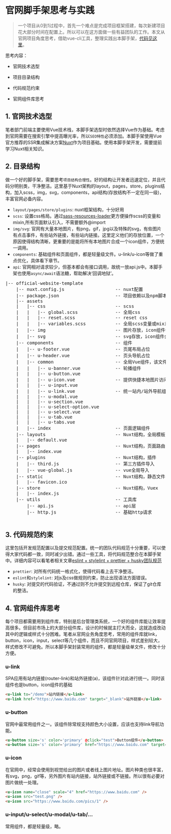 # 官网脚手架思考与实践

>一个项目从0到1过程中，首先一个难点是完成项目框架搭建，每次新建项目花大部分时间在配置上。所以可以在这方面做一些有益团队的工作。本文从官网项目角度思考，借助vue-cli工具，整理实践出本脚手架，[代码见这里](https://github.com/lq782655835/official-website-template)。

思考内容：

- 官网技术选型

- 项目目录结构

- 代码规范约束

- 官网组件库思考

## 1. 官网技术选型

笔者部门前端主要使用Vue技术栈，本脚手架选型时依然选择Vue作为基础。考虑到官网需要在搜索引擎中提高曝光率，所以`SEO特性`必须添加。本脚手架使用Vue官方推荐的SSR集成解决方案[Nuxt](https://nuxtjs.org/)作为项目基础。使用本脚手架开发，需要提前学习Nuxt相关知识。

## 2. 目录结构

做一个好的脚手架，需要思考`项目结构合理性`。好的结构让开发者迅速定位，并且代码分明别类，干净整洁。这里基于Nuxt架构的layout，pages，store，plugins结构，加入scss，img，svg，components，api结构(存放结构不一定在同一级)，丰富官网必备内容。

- `layout/pages/store/plugins`: nuxt框架结构，十分好用
- `scss`: 设置css格局。通过[sass-resources-loader](https://github.com/shakacode/sass-resources-loader)更方便操作scss的变量和mixin,所有页面默认引入，不需要额外@import
- `img/svg`: 官网有大量本地图片，有png，gif，jpg以及特殊的svg，有些图片有点击事件，有些站外链接，有些站内链接。这里定义他们的存放位置，一个原因使得结构清晰，更重要的是能将所有本地图片合成一个icon组件，方便统一调用。
- `components`: 基础组件和页面组件，都是轻量级文件。u-link/u-icon等做了重点优化，具体看下章节。
- `api`: 官网相对请求较少，但基本都会有接口调用，故统一放api.js中。本脚手架也使用`async/await`语法糖，帮助解决‘回调地狱’。

<pre>
|-- official-website-template
    |-- nuxt.config.js                   -- nuxt配置
    |-- package.json                     -- 项目依赖以及npm脚本
    |-- assets
    |   |-- css                          -- scss
    |   |   |-- global.scss              -- 全局css
    |   |   |-- reset.scss               -- reset css
    |   |   |-- variables.scss           -- 全局scss变量或mixin
    |   |-- img                          -- 图片存放，icon组件会默认找到该文件夹
    |   |-- svg                          -- svg存放，icon组件会默认找到该文件夹
    |-- components                       -- 组件
    |   |-- u-footer.vue                 -- 页尾布局占位
    |   |-- u-header.vue                 -- 页头导航占位
    |   |-- common                       -- 全局Vue组件，该文件夹下的组件自动导入，文件名为组件名
    |   |   |-- u-banner.vue             -- 轮播组件
    |   |   |-- u-button.vue
    |   |   |-- u-icon.vue               -- 提供快捷本地图片访问
    |   |   |-- u-input.vue
    |   |   |-- u-link.vue               -- 统一站内/站外导航组件
    |   |   |-- u-modal.vue
    |   |   |-- u-section.vue
    |   |   |-- u-select-option.vue
    |   |   |-- u-select.vue
    |   |   |-- u-tab.vue
    |   |   |-- u-tabs.vue
    |   |-- index                        -- 页面逻辑组件
    |-- layouts                          -- Nuxt结构，全局模板
    |   |-- default.vue
    |-- pages                            -- Nuxt结构，页面路由route
    |   |-- index.vue
    |-- plugins                          -- Nuxt结构，插件
    |   |-- third.js                     -- 第三方插件导入
    |   |-- vue-global.js                -- vue全局导入
    |-- static                           -- Nuxt结构，静态文件
    |   |-- favicon.ico
    |-- store                            -- Nuxt结构，Vuex
    |   |-- index.js
    |-- utils                            -- 工具库
        |-- api.js                       -- api层
        |-- http.js                      -- 基础http请求

</pre>

## 3. 代码规范约束

这里包括开发规范配置以及提交规范配置。统一的团队代码规范十分重要，可以使得大家代码都一致，同时减少出错。通过一些工具，将代码规范整合在本脚手架中。详细内容可以看笔者相关文章[eslint + stylelint + prettier + husky团队规范](https://github.com/lq782655835/blogs/issues/8)


- `prettier`: 对所有代码统一格式化，使得代码看上去干净整洁。
- `eslint`和`stylelint`: 对js及css做规则约束，防止出现语法方面错误。
- `husky`: 对提交的代码验证，不通过则不允许提交到远程仓库，保证了git仓库的整洁。


## 4. 官网组件库思考

每个项目都需要用到组件库，特别是后台管理类系统，一个好的组件库能让效率提高很多。但目前市场上的大部分组件库，设计的时候就主打大而全，这就造成改动其中的逻辑或样式十分困难。笔者从官网业务角度思考，常用的组件库就link，button，icon，input，select等几个组件，而且不同官网项目，样式差别较大，样式修改不可避免。所以本脚手架封装常用的组件，都是轻量级单文件，修改十分方便。

### u-link

SPA应用有站内链接(router-link)和站外链接(a)，该组件针对此进行统一。同时该组件也是button，icon组件的基础

```html
<u-link to="/demo">站内链接</u-link>
<u-link href="https://www.baidu.com" target="_blank">站外链接</u-link>
```

### u-button

官网中最常用组件之一。该组件除常规支持颜色大小设置，应该也支持link导航功能。

``` html
<u-button size='s' color='primary' @click="test">Button组件</u-button>
<u-button size='s' color='primary' href="https://www.baidu.com" target="_blank">Button组件</u-button>
```

### u-icon

在官网中，经常会使用到视觉给出的图片或者线上图片地址。图片种类也很丰富，有svg，png，gif等，另外图片有站内链接，站外链接或不链接。所以很有必要对图片做统一处理。

``` html
<u-icon name="close" scale="4" href="https://www.baidu.com" />
<u-icon src="test.png" />
<u-icon src="https://www.baidu.com/pics/1" />
```

### u-input/u-select/u-modal/u-tab/...

常用组件，都是轻量级，略。